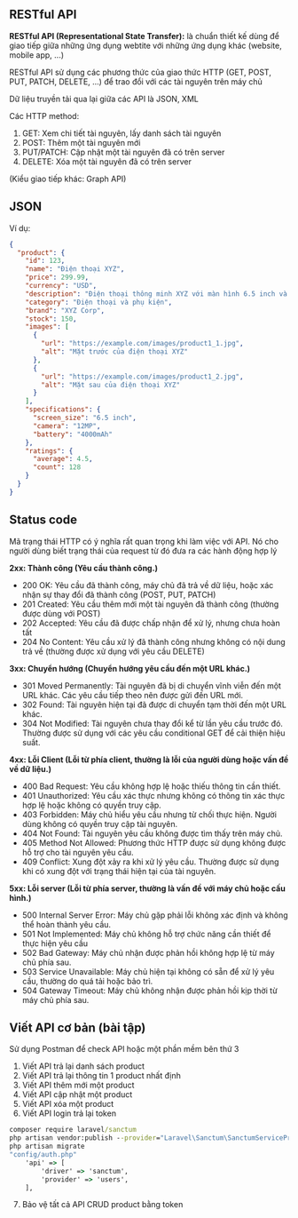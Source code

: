 ## RESTful API

**RESTful API (Representational State Transfer):** là chuẩn thiết kế dùng để giao tiếp giữa những ứng dụng webtite với những ứng dụng khác (website, mobile app, ...)

RESTful API sử dụng các phương thức của giao thức HTTP (GET, POST, PUT, PATCH, DELETE, ...) để trao đổi với các tài nguyên trên máy chủ

Dữ liệu truyền tải qua lại giữa các API là JSON, XML

Các HTTP method:
1. GET: Xem chi tiết tài nguyên, lấy danh sách tài nguyên
2. POST: Thêm một tài nguyên mới
3. PUT/PATCH: Cập nhật một tài nguyên đã có trên server
4. DELETE: Xóa một tài nguyên đã có trên server

(Kiểu giao tiếp khác: Graph API)

## JSON
Ví dụ: 
```json
{
  "product": {
    "id": 123,
    "name": "Điện thoại XYZ",
    "price": 299.99,
    "currency": "USD",
    "description": "Điện thoại thông minh XYZ với màn hình 6.5 inch và camera 12MP.",
    "category": "Điện thoại và phụ kiện",
    "brand": "XYZ Corp",
    "stock": 150,
    "images": [
      {
        "url": "https://example.com/images/product1_1.jpg",
        "alt": "Mặt trước của điện thoại XYZ"
      },
      {
        "url": "https://example.com/images/product1_2.jpg",
        "alt": "Mặt sau của điện thoại XYZ"
      }
    ],
    "specifications": {
      "screen_size": "6.5 inch",
      "camera": "12MP",
      "battery": "4000mAh"
    },
    "ratings": {
      "average": 4.5,
      "count": 128
    }
  }
}
```


## Status code
Mã trạng thái HTTP có ý nghĩa rất quan trọng khi làm việc với API. Nó cho người dùng biết trạng thái của request từ đó đưa ra các hành động hợp lý

**2xx: Thành công (Yêu cầu thành công.)**
- 200 OK: Yêu cầu đã thành công, máy chủ đã trả về dữ liệu, hoặc xác nhận sự thay đổi đã thành công (POST, PUT, PATCH)
- 201 Created: Yêu cầu thêm mới một tài nguyên đã thành công (thường được dùng với POST)
- 202 Accepted: Yêu cầu đã được chấp nhận để xử lý, nhưng chưa hoàn tất
- 204 No Content: Yêu cầu xử lý đã thành công nhưng không có nội dung trả về (thường được xử dụng với yêu cầu DELETE)


**3xx: Chuyển hướng (Chuyển hướng yêu cầu đến một URL khác.)**
- 301 Moved Permanently: Tài nguyên đã bị di chuyển vĩnh viễn đến một URL khác. Các yêu cầu tiếp theo nên được gửi đến URL mới.
- 302 Found: Tài nguyên hiện tại đã được di chuyển tạm thời đến một URL khác.
- 304 Not Modified: Tài nguyên chưa thay đổi kể từ lần yêu cầu trước đó. Thường được sử dụng với các yêu cầu conditional GET để cải thiện hiệu suất.

**4xx: Lỗi Client (Lỗi từ phía client, thường là lỗi của người dùng hoặc vấn đề về dữ liệu.)**
- 400 Bad Request: Yêu cầu không hợp lệ hoặc thiếu thông tin cần thiết.
- 401 Unauthorized: Yêu cầu xác thực nhưng không có thông tin xác thực hợp lệ hoặc không có quyền truy cập.
- 403 Forbidden: Máy chủ hiểu yêu cầu nhưng từ chối thực hiện. Người dùng không có quyền truy cập tài nguyên.
- 404 Not Found: Tài nguyên yêu cầu không được tìm thấy trên máy chủ.
- 405 Method Not Allowed: Phương thức HTTP được sử dụng không được hỗ trợ cho tài nguyên yêu cầu.
- 409 Conflict: Xung đột xảy ra khi xử lý yêu cầu. Thường được sử dụng khi có xung đột với trạng thái hiện tại của tài nguyên.

**5xx: Lỗi server (Lỗi từ phía server, thường là vấn đề với máy chủ hoặc cấu hình.)**
- 500 Internal Server Error: Máy chủ gặp phải lỗi không xác định và không thể hoàn thành yêu cầu.
- 501 Not Implemented: Máy chủ không hỗ trợ chức năng cần thiết để thực hiện yêu cầu
- 502 Bad Gateway: Máy chủ nhận được phản hồi không hợp lệ từ máy chủ phía sau.
- 503 Service Unavailable: Máy chủ hiện tại không có sẵn để xử lý yêu cầu, thường do quá tải hoặc bảo trì.
- 504 Gateway Timeout: Máy chủ không nhận được phản hồi kịp thời từ máy chủ phía sau.

## Viết API cơ bản (bài tập)
Sử dụng Postman để check API hoặc một phần mềm bên thứ 3
1. Viết API trả lại danh sách product
2. Viết API trả lại thông tin 1 product nhất định
3. Viết API thêm mới một product
4. Viết API cập nhật một product
5. Viết API xóa một product
6. Viết API login trả lại token 
```cmd
composer require laravel/sanctum
php artisan vendor:publish --provider="Laravel\Sanctum\SanctumServiceProvider"
php artisan migrate
"config/auth.php" 
    'api' => [
        'driver' => 'sanctum',
        'provider' => 'users',
    ],
```

7. Bảo vệ tất cả API CRUD product bằng token 